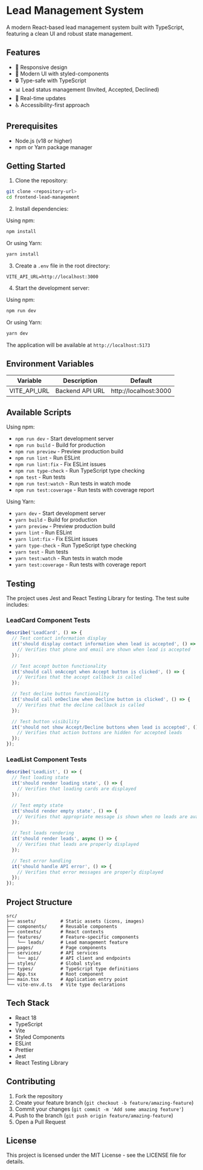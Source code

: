 # Lead Management System

A modern React-based lead management system built with TypeScript, featuring a clean UI and robust state management.

## Features

- 📱 Responsive design
- 🎨 Modern UI with styled-components
- 🔒 Type-safe with TypeScript
- 📊 Lead status management (Invited, Accepted, Declined)
- 🔄 Real-time updates
- ♿ Accessibility-first approach

## Prerequisites

- Node.js (v18 or higher)
- npm or Yarn package manager

## Getting Started

1. Clone the repository:
```bash
git clone <repository-url>
cd frontend-lead-management
```

2. Install dependencies:

Using npm:
```bash
npm install
```

Or using Yarn:
```bash
yarn install
```

3. Create a `.env` file in the root directory:
```env
VITE_API_URL=http://localhost:3000
```

4. Start the development server:

Using npm:
```bash
npm run dev
```

Or using Yarn:
```bash
yarn dev
```

The application will be available at `http://localhost:5173`

## Environment Variables

| Variable | Description | Default |
|----------|-------------|---------|
| VITE_API_URL | Backend API URL | http://localhost:3000 |

## Available Scripts

Using npm:
- `npm run dev` - Start development server
- `npm run build` - Build for production
- `npm run preview` - Preview production build
- `npm run lint` - Run ESLint
- `npm run lint:fix` - Fix ESLint issues
- `npm run type-check` - Run TypeScript type checking
- `npm test` - Run tests
- `npm run test:watch` - Run tests in watch mode
- `npm run test:coverage` - Run tests with coverage report

Using Yarn:
- `yarn dev` - Start development server
- `yarn build` - Build for production
- `yarn preview` - Preview production build
- `yarn lint` - Run ESLint
- `yarn lint:fix` - Fix ESLint issues
- `yarn type-check` - Run TypeScript type checking
- `yarn test` - Run tests
- `yarn test:watch` - Run tests in watch mode
- `yarn test:coverage` - Run tests with coverage report

## Testing

The project uses Jest and React Testing Library for testing. The test suite includes:

### LeadCard Component Tests

```typescript
describe('LeadCard', () => {
  // Test contact information display
  it('should display contact information when lead is accepted', () => {
    // Verifies that phone and email are shown when lead is accepted
  });

  // Test accept button functionality
  it('should call onAccept when Accept button is clicked', () => {
    // Verifies that the accept callback is called
  });

  // Test decline button functionality
  it('should call onDecline when Decline button is clicked', () => {
    // Verifies that the decline callback is called
  });

  // Test button visibility
  it('should not show Accept/Decline buttons when lead is accepted', () => {
    // Verifies that action buttons are hidden for accepted leads
  });
});
```

### LeadList Component Tests

```typescript
describe('LeadList', () => {
  // Test loading state
  it('should render loading state', () => {
    // Verifies that loading cards are displayed
  });

  // Test empty state
  it('should render empty state', () => {
    // Verifies that appropriate message is shown when no leads are available
  });

  // Test leads rendering
  it('should render leads', async () => {
    // Verifies that leads are properly displayed
  });

  // Test error handling
  it('should handle API error', () => {
    // Verifies that error messages are properly displayed
  });
});
```

## Project Structure

```
src/
├── assets/         # Static assets (icons, images)
├── components/     # Reusable components
├── contexts/       # React contexts
├── features/       # Feature-specific components
│   └── leads/      # Lead management feature
├── pages/          # Page components
├── services/       # API services
│   └── api/        # API client and endpoints
├── styles/         # Global styles
├── types/          # TypeScript type definitions
├── App.tsx         # Root component
├── main.tsx        # Application entry point
└── vite-env.d.ts   # Vite type declarations
```

## Tech Stack

- React 18
- TypeScript
- Vite
- Styled Components
- ESLint
- Prettier
- Jest
- React Testing Library

## Contributing

1. Fork the repository
2. Create your feature branch (`git checkout -b feature/amazing-feature`)
3. Commit your changes (`git commit -m 'Add some amazing feature'`)
4. Push to the branch (`git push origin feature/amazing-feature`)
5. Open a Pull Request

## License

This project is licensed under the MIT License - see the LICENSE file for details.
